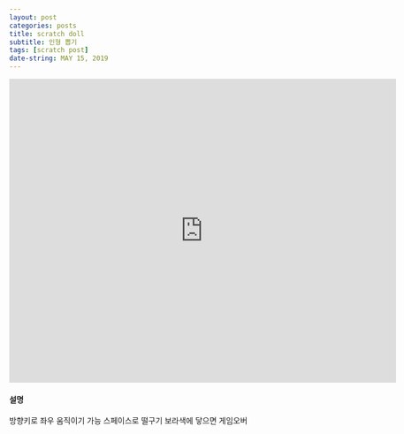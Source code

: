```yaml
---
layout: post
categories: posts
title: scratch doll
subtitle: 인형 뽑기
tags: [scratch post]
date-string: MAY 15, 2019
---
```


<iframe src="https://jamesbmadden.github.io/scratch-silicon/#337736170" allowtransparency="true" width="700" height="550" frameborder="0" scrolling="no" allowfullscreen></iframe>

#### 설명
방향키로 좌우 움직이기 가능
스페이스로 떨구기
보라색에 닿으면 게임오버
